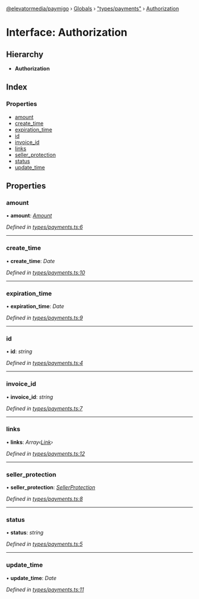 [@elevatormedia/paymigo](../README.md) › [Globals](../globals.md) › ["types/payments"](../modules/_types_payments_.md) › [Authorization](_types_payments_.authorization.md)

# Interface: Authorization

## Hierarchy

-   **Authorization**

## Index

### Properties

-   [amount](_types_payments_.authorization.md#amount)
-   [create_time](_types_payments_.authorization.md#create_time)
-   [expiration_time](_types_payments_.authorization.md#expiration_time)
-   [id](_types_payments_.authorization.md#id)
-   [invoice_id](_types_payments_.authorization.md#invoice_id)
-   [links](_types_payments_.authorization.md#links)
-   [seller_protection](_types_payments_.authorization.md#seller_protection)
-   [status](_types_payments_.authorization.md#status)
-   [update_time](_types_payments_.authorization.md#update_time)

## Properties

### amount

• **amount**: _[Amount](_types_common_.amount.md)_

_Defined in [types/payments.ts:6](https://github.com/ELEVATORmedia/paymigo/blob/0b66b83/src/types/payments.ts#L6)_

---

### create_time

• **create_time**: _Date_

_Defined in [types/payments.ts:10](https://github.com/ELEVATORmedia/paymigo/blob/0b66b83/src/types/payments.ts#L10)_

---

### expiration_time

• **expiration_time**: _Date_

_Defined in [types/payments.ts:9](https://github.com/ELEVATORmedia/paymigo/blob/0b66b83/src/types/payments.ts#L9)_

---

### id

• **id**: _string_

_Defined in [types/payments.ts:4](https://github.com/ELEVATORmedia/paymigo/blob/0b66b83/src/types/payments.ts#L4)_

---

### invoice_id

• **invoice_id**: _string_

_Defined in [types/payments.ts:7](https://github.com/ELEVATORmedia/paymigo/blob/0b66b83/src/types/payments.ts#L7)_

---

### links

• **links**: _Array‹[Link](_types_common_.link.md)›_

_Defined in [types/payments.ts:12](https://github.com/ELEVATORmedia/paymigo/blob/0b66b83/src/types/payments.ts#L12)_

---

### seller_protection

• **seller_protection**: _[SellerProtection](_types_payments_.sellerprotection.md)_

_Defined in [types/payments.ts:8](https://github.com/ELEVATORmedia/paymigo/blob/0b66b83/src/types/payments.ts#L8)_

---

### status

• **status**: _string_

_Defined in [types/payments.ts:5](https://github.com/ELEVATORmedia/paymigo/blob/0b66b83/src/types/payments.ts#L5)_

---

### update_time

• **update_time**: _Date_

_Defined in [types/payments.ts:11](https://github.com/ELEVATORmedia/paymigo/blob/0b66b83/src/types/payments.ts#L11)_
